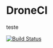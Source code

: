 # DroneCI
teste

[![Build Status](https://teste-wpp.tecnoage.com.br:8081/api/badges/joaostorrer/DroneCI/status.svg)](https://teste-wpp.tecnoage.com.br:8081/joaostorrer/DroneCI)
